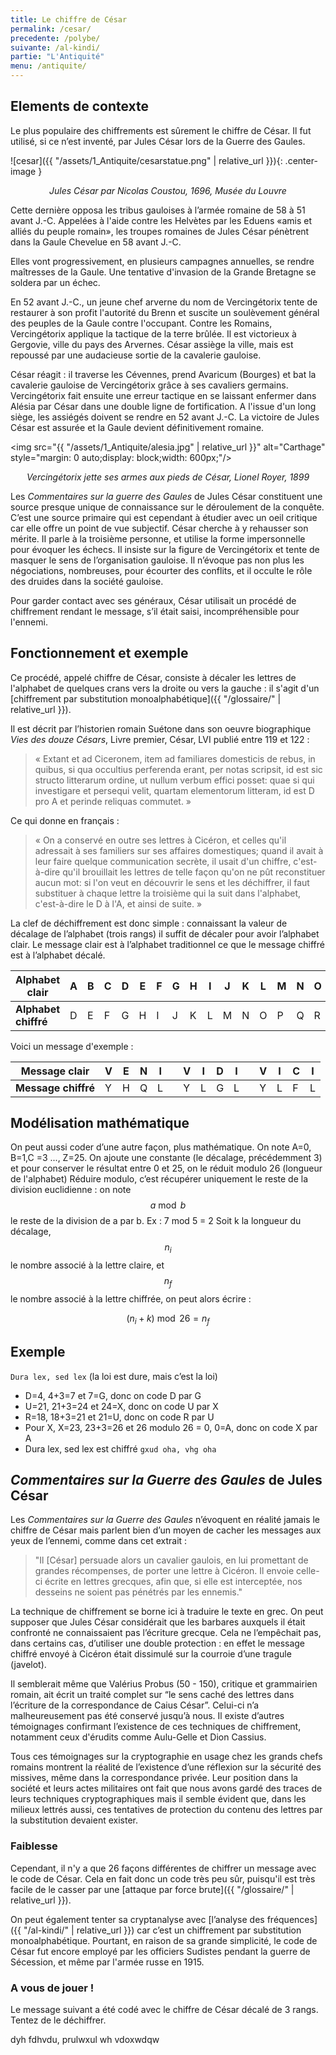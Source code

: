 ```yaml
---
title: Le chiffre de César
permalink: /cesar/
precedente: /polybe/
suivante: /al-kindi/
partie: "L'Antiquité"
menu: /antiquite/
---
```


## Elements de contexte

Le plus populaire des chiffrements est sûrement le chiffre de César. Il fut utilisé, si ce n’est inventé, par Jules César lors de la Guerre des Gaules.

![cesar]({{ "/assets/1_Antiquite/cesarstatue.png" | relative_url }}){: .center-image }
<p align="center"> <em>Jules César par Nicolas Coustou, 1696, Musée du Louvre</em> </p>

Cette dernière opposa les tribus gauloises à l’armée romaine de 58 à 51 avant J.-C. Appelées à l'aide contre les Helvètes par les Eduens «amis et alliés du peuple romain», les troupes romaines de Jules César pénètrent dans la Gaule Chevelue en 58 avant J.-C.

Elles vont progressivement, en plusieurs campagnes annuelles, se rendre maîtresses de la Gaule. Une tentative d'invasion de la Grande Bretagne se soldera par un échec.

En 52 avant J.-C., un jeune chef arverne du nom de Vercingétorix tente de restaurer à son profit l'autorité du Brenn et suscite un soulèvement général des peuples de la Gaule contre l'occupant. Contre les Romains, Vercingétorix applique la tactique de la terre brûlée. Il est victorieux à Gergovie, ville du pays des Arvernes. César assiège la ville, mais est repoussé par une audacieuse sortie de la cavalerie gauloise.


César réagit : il traverse les Cévennes, prend Avaricum (Bourges) et bat la cavalerie gauloise de Vercingétorix grâce à ses cavaliers germains. Vercingétorix fait ensuite une erreur tactique en se laissant enfermer dans Alésia par César dans une double ligne de fortification. A l'issue d'un long siège, les assiégés doivent se rendre en 52 avant J.-C. La victoire de Jules César est assurée et la Gaule devient définitivement romaine.

<img src="{{ "/assets/1_Antiquite/alesia.jpg" | relative_url }}" alt="Carthage" style="margin: 0 auto;display: block;width: 600px;"/>
<p align="center"> <em>Vercingétorix jette ses armes aux pieds de César, Lionel Royer, 1899</em> </p>

Les *Commentaires sur la guerre des Gaules* de Jules César constituent une source presque unique de connaissance sur le déroulement de la conquête. C’est une source primaire qui est cependant à étudier avec un oeil critique car elle offre un point de vue subjectif. César cherche à y rehausser son mérite. II parle à la troisième personne, et utilise la forme impersonnelle pour évoquer les échecs. Il insiste sur la figure de Vercingétorix et tente de masquer le sens de l’organisation gauloise. Il n’évoque pas non plus les négociations, nombreuses, pour écourter des conflits, et il occulte le rôle des druides dans la société gauloise.

Pour garder contact avec ses généraux, César utilisait un procédé de chiffrement rendant le message, s’il était saisi, incompréhensible pour l'ennemi.

## Fonctionnement et exemple

Ce procédé, appelé chiffre de César, consiste à décaler les lettres de l'alphabet de quelques crans vers la droite ou vers la gauche : il s'agit d'un [chiffrement par substitution monoalphabétique]({{ "/glossaire/" | relative_url }}).

Il est décrit par l’historien romain Suétone dans son oeuvre biographique *Vies des douze Césars*, Livre premier, César, LVI publié entre 119 et 122 :
 > « Extant et ad Ciceronem, item ad familiares domesticis de rebus, in quibus, si qua occultius perferenda erant, per notas scripsit, id est sic structo litterarum ordine, ut nullum verbum effici posset: quae si qui investigare et persequi velit, quartam elementorum litteram, id est D pro A et perinde reliquas commutet. »

Ce qui donne en français :
> « On a conservé en outre ses lettres à Cicéron, et celles qu'il adressait à ses familiers sur ses affaires domestiques; quand il avait à leur faire quelque communication secrète, il usait d'un chiffre, c'est-à-dire qu'il brouillait les lettres de telle façon qu'on ne pût reconstituer aucun mot: si l'on veut en découvrir le sens et les déchiffrer, il faut substituer à chaque lettre la troisième qui la suit dans l'alphabet, c'est-à-dire le D à l'A, et ainsi de suite. »

La clef de déchiffrement est donc simple : connaissant la valeur de décalage de l’alphabet (trois rangs) il suffit de décaler pour avoir l’alphabet clair. Le message clair est à l’alphabet traditionnel ce que le message chiffré est à l’alphabet décalé.


| **Alphabet clair**   | A | B | C | D | E | F | G | H | I | J | K | L | M | N | O | P | Q | R | S | T | U | V | W | X | Y | Z |
|----------------------|---|---|---|---|---|---|---|---|---|---|---|---|---|---|---|---|---|---|---|---|---|---|---|---|---|---|
| **Alphabet chiffré** | D | E | F | G | H | I | J | K | L | M | N | O | P | Q | R | S | T | U | V | W | X | Y | Z | A | B | C |

Voici un message d'exemple :


| **Message clair**   | V | E | N | I |   | V | I | D | I |   | V | I | C | I |
|---------------------|---|---|---|---|---|---|---|---|---|---|---|---|---|---|
| **Message chiffré** | Y | H | Q | L |   | Y | L | G | L |   | Y | L | F | L |

## Modélisation mathématique

On peut aussi coder d’une autre façon, plus mathématique. On note A=0, B=1,C =3 ..., Z=25. On ajoute une constante (le décalage, précédemment 3) et pour conserver le résultat entre 0 et 25, on le réduit modulo 26 (longueur de l'alphabet)
Réduire modulo, c’est récupérer uniquement le reste de la division euclidienne : on note $$ a \bmod b $$ le reste de la division de a par b.  Ex : 7 mod 5 = 2
Soit k la longueur du décalage, $$ n_{i} $$ le nombre associé à la lettre claire, et $$ n_{f} $$ le nombre associé à la lettre chiffrée, on peut alors écrire :

$$ (n_{i} + k) \bmod 26 = n_{f} $$

## Exemple

`Dura lex, sed lex` (la loi est dure, mais c’est la loi)

* D=4, 4+3=7 et 7=G, donc on code D par G
* U=21, 21+3=24 et 24=X, donc on code U par X
* R=18, 18+3=21 et 21=U, donc on code R par U
* Pour X, X=23, 23+3=26 et 26 modulo 26 = 0, 0=A, donc on code X par A
* Dura lex, sed lex est chiffré `gxud oha, vhg oha`

## *Commentaires sur la Guerre des Gaules* de Jules César

Les *Commentaires sur la Guerre des Gaules* n’évoquent en réalité jamais le chiffre de César mais parlent bien d’un moyen de cacher les messages aux yeux de l’ennemi, comme dans cet extrait :
>"Il [César] persuade alors un cavalier gaulois, en lui promettant de grandes récompenses, de porter une lettre à Cicéron. Il envoie celle-ci écrite en lettres grecques, afin que, si elle est interceptée, nos desseins ne soient pas pénétrés par les ennemis."

La technique de chiffrement se borne ici à traduire le texte en grec. On peut supposer que Jules César considérait que les barbares auxquels il était confronté ne connaissaient pas l’écriture grecque. Cela ne l’empêchait pas, dans certains cas, d’utiliser une double protection : en effet le message chiffré envoyé à Cicéron était dissimulé sur la courroie d’une tragule (javelot).

Il semblerait même que Valérius Probus (50 - 150), critique et grammairien romain, ait écrit un traité complet sur “le sens caché des lettres dans l’écriture de la correspondance de Caius César”. Celui-ci n’a malheureusement pas été conservé jusqu’à nous. Il existe d’autres témoignages confirmant l’existence de ces techniques de chiffrement, notamment ceux d'érudits comme Aulu-Gelle et Dion Cassius.

Tous ces témoignages sur la cryptographie en usage chez les grands chefs romains montrent la réalité de l’existence d’une réflexion sur la sécurité des missives, même dans la correspondance privée. Leur position dans la société et leurs actes militaires ont fait que nous avons gardé des traces de leurs techniques cryptographiques mais il semble évident que, dans les milieux lettrés aussi, ces tentatives de protection du contenu des lettres par la substitution devaient exister.

### Faiblesse

Cependant, il n'y a que 26 façons différentes de chiffrer un message avec le code de César. Cela en fait donc un code très peu sûr, puisqu'il est très facile de le casser par une [attaque par force brute]({{ "/glossaire/" | relative_url }}).

On peut également tenter sa cryptanalyse avec [l’analyse des fréquences]({{ "/al-kindi/" | relative_url }}) car c’est un chiffrement par substitution monoalphabétique. Pourtant, en raison de sa grande simplicité, le code de César fut encore employé par les officiers Sudistes pendant la guerre de Sécession, et même par l'armée russe en 1915.

### A vous de jouer !

Le message suivant a été codé avec le chiffre de César décalé de 3 rangs. Tentez de le déchiffrer.

dyh fdhvdu, prulwxul wh vdoxwdqw
